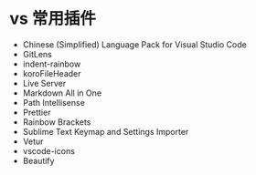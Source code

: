 <!--
 * @Author: tim
 * @Date: 2020-09-27 17:22:21
 * @LastEditors: tim
 * @LastEditTime: 2020-09-27 17:36:54
 * @Description: 
-->

# vs 常用插件
* Chinese (Simplified) Language Pack for Visual Studio Code
* GitLens 
* indent-rainbow 
* koroFileHeader 
* Live Server 
* Markdown All in One 
* Path Intellisense  
* Prettier   
* Rainbow Brackets  
* Sublime Text Keymap and Settings Importer 
* Vetur  
* vscode-icons  
* Beautify 
